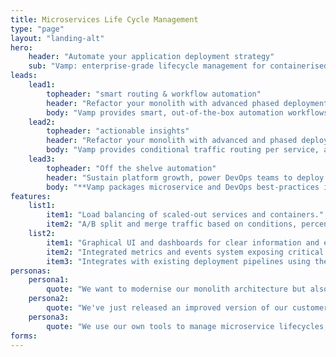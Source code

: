 ```yaml
---
title: Microservices Life Cycle Management
type: "page"
layout: "landing-alt"
hero: 
    header: "Automate your application deployment strategy" 
    sub: "Vamp: enterprise-grade lifecycle management for containerised applications"
leads:
    lead1:
        topheader: "smart routing & workflow automation"
        header: "Refactor your monolith with advanced phased deployment strategies"
        body: "Vamp provides smart, out-of-the-box automation workflows for testing and releasing microservices. **You can start applying automated canary-test and release strategies immediately.**"
    lead2:
        topheader: "actionable insights"
        header: "Refactor your monolith with advanced and phased deployment strategies"
        body: "Vamp provides conditional traffic routing per service, allowing you to **test and compare all aspects of your applications in production.** Vamp aggregates business and technical data into high-level health metrics for fully actionable insights and control."
    lead3:
        topheader: "Off the shelve automation"
        header: "Sustain platform growth, power DevOps teams to deploy new services quick, safe and often "
        body: "**Vamp packages microservice and DevOps best-practices into out-of-the-box automation and optimisation workflows.** Vamp offers multi tenancy to reliably deploy services across multiple DevOps teams."
features:
    list1:
        item1: "Load balancing of scaled-out services and containers."
        item2: "A/B split and merge traffic based on conditions, percentages or both."
    list2:
        item1: "Graphical UI and dashboards for clear information and easy management."
        item2: "Integrated metrics and events system exposing critical application runtime information."
        item3: "Integrates with existing deployment pipelines using the API or the command line interface."
personas:
    persona1:
        quote: "We want to modernise our monolith architecture but also avoid big bang releases. What we need is advanced and better planned data driven deployment strategies. "
    persona2:
        quote: "We've just released an improved version of our customer subscription API, but I'm not sure if it actually performs better, and now I'm also seeing issues appearing in other related services. What's going on?"
    persona3:
        quote: "We use our own tools to manage microservice lifecycles, but now our platform and services are growing rapidly. We need to increase velocity and reduce errors of our deployments to keep up. I want an automated, scalable and future proof solution for all DevOps teams to support our growth."
forms:
---
```




